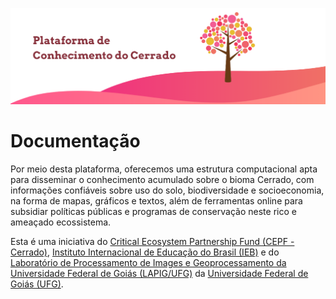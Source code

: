
![Plataforma de Conhecimento do Cerrado](imgs/00/topo.png)

# Documentação


Por meio desta plataforma, oferecemos uma estrutura computacional apta para disseminar o conhecimento acumulado sobre o bioma Cerrado, com informações confiáveis sobre uso do solo, biodiversidade e socioeconomia, na forma de mapas, gráficos e textos, além de ferramentas online para subsidiar políticas públicas e programas de conservação neste rico e ameaçado ecossistema.

Esta é uma iniciativa do [Critical Ecosystem Partnership Fund (CEPF - Cerrado)](http://cepfcerrado.iieb.org.br/projeto), [Instituto Internacional de Educação do Brasil (IEB)](https://iieb.org.br) e do [Laboratório de Processamento de Images e Geoprocessamento da Universidade Federal de Goiás (LAPIG/UFG)](http://www.lapig.iesa.ufg.br) da [Universidade Federal de Goiás (UFG)](https://www.ufg.br/).


